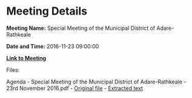 # Meeting Details

**Meeting Name:** Special Meeting of the Municipal District of Adare-Rathkeale

**Date and Time:** 2016-11-23 09:00:00

**[Link to Meeting](https://www.limerick.ie/council/whats-on/special-meeting-municipal-district-adare-rathkeale-3)**

Files: 

Agenda - Special Meeting of the Municipal District of Adare-Rathkeale - 23rd November 2016.pdf - [Original file](https://beta.limerick.ie/sites/default/files/media/documents/2017-04/agenda_-_special_meeting_of_the_municipal_district_of_adare-rathkeale_-_23rd_november_2016.pdf) - [Extracted text](./Agenda%20-%20Special%20Meeting%20of%20the%20Municipal%20District%20of%20Adare-Rathkeale%20-%2023rd%20November%202016.md)

